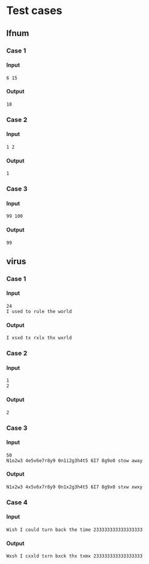 # Test cases

## lfnum

### Case 1

#### Input

```
6 15
```

#### Output

```
18
```

### Case 2

#### Input

```
1 2
```

#### Output

```
1
```

### Case 3

#### Input

```
99 100
```

#### Output

```
99
```

## virus

### Case 1

#### Input

```
24
I used to rule the world
```

#### Output

```
I xsxd tx rxlx thx wxrld
```

### Case 2

#### Input

```
1
2
```

#### Output

```
2
```

### Case 3

#### Input

```
50
N1o2w3 4e5v6e7r8y9 0n1i2g3h4t5 6I7 8g9o0 stow away
```

#### Output

```
N1x2w3 4x5v6x7r8y9 0n1x2g3h4t5 6I7 8g9x0 stxw xwxy
```

### Case 4

#### Input

```
Wish I could turn back the time 233333333333333333
```

#### Output

```
Wxsh I cxxld txrn bxck thx txmx 233333333333333333
```

